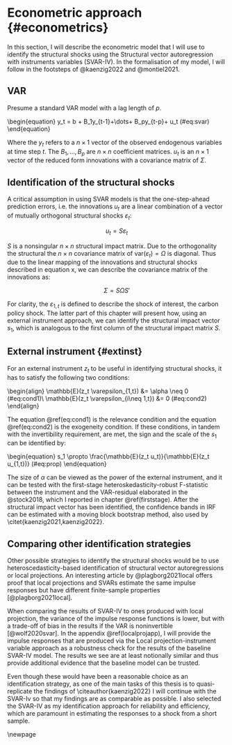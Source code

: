 # Econometric approach {#econometrics}

In this section, I will describe the econometric model that I will use to identify the structural shocks using the Structural vector autoregression with instruments variables (SVAR-IV). In the formalisation of my model, I will follow in the footsteps of @kaenzig2022 and @montiel2021.    

## VAR

Presume a standard VAR model with a lag length of $p$.

\begin{equation} 
y_t = b + B_1y_{t-1}+\dots+ B_py_{t-p}+ u_t
(\#eq:svar)
\end{equation}

Where the $y_t$ refers to a $n \times 1$ vector of the observed endogenous variables at time step $t$. The $B_1,\dots, B_p$ are $n \times n$ coefficient matrices. $u_t$ is an $n \times 1$ vector of the reduced form innovations with a covariance matrix of $\Sigma$.

## Identification of the structural shocks

A critical assumption in using SVAR models is that the one-step-ahead prediction errors, i.e. the innovations $u_t$ are a linear combination of a vector of mutually orthogonal structural shocks $\varepsilon_t$:

$$
u_t = S\varepsilon_t
$$

$S$ is a nonsingular $n \times n$ structural impact matrix. Due to the orthogonality the structural the $n \times n$ covariance matrix of $\text{var}(\varepsilon_t)=\Omega$ is diagonal. Thus due to the linear mapping of the innovations and structural shocks described in equation x, we can describe the covariance matrix of the innovations as:

$$
\Sigma = S \Omega S'
$$

For clarity, the $\varepsilon_{1,t}$ is defined to describe the shock of interest, the carbon policy shock. The latter part of this chapter will present how, using an external instrument approach, we can identify the structural impact vector $s_1$, which is analogous to the first column of the structural impact matrix $S$.

## External instrument {#extinst}

For an external instrument $z_t$ to be useful in identifying structural shocks, it has to satisfy the following two conditions:


\begin{align}
\mathbb{E}(z_t \varepsilon_{1,t}) &= \alpha \neq 0  (\#eq:cond1)\\
\mathbb{E}(z_t \varepsilon_{i\neq 1,t}) &= 0 (\#eq:cond2)
\end{align}

 

The equation \@ref(eq:cond1) is the relevance condition and the equation \@ref(eq:cond2)  is the exogeneity condition. If these conditions, in tandem with the invertibility requirement, are met, the sign and the scale of the $s_1$ can be identified by:


\begin{equation}
s_1 \propto \frac{\mathbb{E}(z_t u_t)}{\mathbb{E}(z_t u_{1,t})}
(\#eq:prop)
\end{equation}


The size of $\alpha$ can be viewed as the power of the external instrument, and it can be tested with the first-stage heteroskedasticity-robust F-statistic between the instrument and the VAR-residual elaborated in the @stock2018, which I reported in chapter \@ref(firststage). After the structural impact vector has been identified, the confidence bands in IRF can be estimated with a moving block bootstrap method, also used by \citet{kaenzig2021,kaenzig2022}.

## Comparing other identification strategies

Other possible strategies to identify the structural shocks would be to use heteroscedasticity-based identification of structural vector autoregressions or local projections. An interesting article by @plagborg2021local offers proof that local projections and SVARs estimate the same impulse responses but have different finite-sample properties [@plagborg2021local].

When comparing the results of SVAR-IV to ones produced with local projection, the variance of the impulse response functions is lower, but with a trade-off of bias in the results if the VAR is noninvertible [@wolf2020svar]. In the appendix \@ref(localprojapp), I will provide the impulse responses that are produced via the Local projection-instrument variable approach as a robustness check for the results of the baseline SVAR-IV model. The results we see are at least notionally similar and thus provide additional evidence that the baseline model can be trusted. 

Even though these would have been a reasonable choice as an identification strategy, as one of the main tasks of this thesis is to quasi-replicate the findings of \citeauthor{kaenzig2022} I will continue with the SVAR-Iv so that my findings are as comparable as possible. I also selected the SVAR-IV as my identification approach for reliability and efficiency, which are paramount in estimating the responses to a shock from a short sample. 

\newpage
